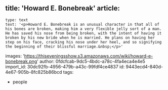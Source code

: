 title: 'Howard E. Bonebreak'
article:
  -
    type: text
    text: '<p>Howard E. Bonebreak is an unusual character in that all of his bones are broken, making him a very flexible jelly sort of a man. He has saved his nose from being broken, with the intent of having it broken by his new bride when he is married. He plans on having her step on his face, cracking his nose under her heel, and so signifying the beginning of their blissful marriage.&nbsp;</p>'
images: 'https://thiseveningsshow.s3.amazonaws.com/wiki/howard-e-bonebreak.png'
author: 0fdcfcab-9dc5-4bdc-a78c-4fa4eca4e4e5
import_id: 30dc92fb-4956-479b-a43c-99fdf4ce4837
id: 9443ecd4-840d-4e67-905b-8fc825b86bcd
tags:
  - people
